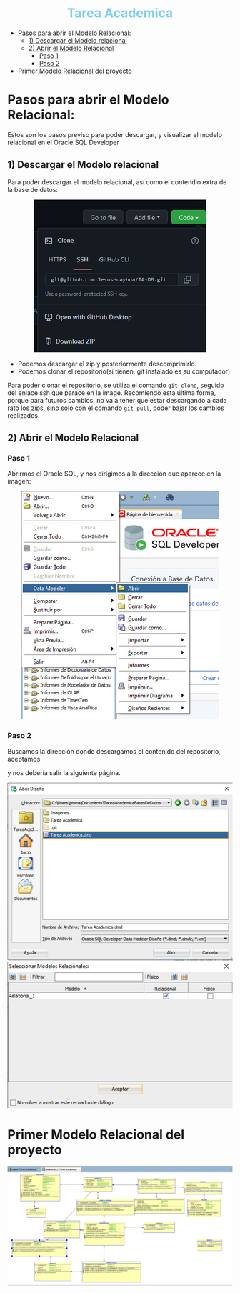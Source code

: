 <center> <h1> <font color ="#81CFF0"> Tarea Academica </font> </h1> </center>

- [Pasos para abrir el Modelo Relacional:](#pasos-para-abrir-el-modelo-relacional)
  - [1) Descargar el Modelo relacional](#1-descargar-el-modelo-relacional)
  - [2) Abrir el Modelo Relacional](#2-abrir-el-modelo-relacional)
    - [Paso 1](#paso-1)
    - [Paso 2](#paso-2)
- [Primer Modelo Relacional del proyecto](#primer-modelo-relacional-del-proyecto)

# Pasos para abrir el Modelo Relacional:

Estos son los pasos previso para poder descargar, y visualizar el modelo relacional en el Oracle SQL Developer

## 1) Descargar el Modelo relacional

Para poder descargar el modelo relacional, así como el contendio extra de la base de datos:

<center>

![Descarga del repositorio](Imagenes/vista0.png)
</center>

- Podemos descargar el zip y posteriormente descomprimirlo.
- Podemos clonar el repositorio(si tienen, git instalado es su computador)

Para poder clonar el repositorio, se utiliza el comando `git clone`, seguido del enlace ssh que parace en la image.
Recomiendo esta última forma, porque para futuros cambios, no va a tener que estar descargando a cada rato los zips, sino
solo con el comando `git pull`, poder bajar los cambios realizados.

## 2) Abrir el Modelo Relacional

### Paso 1

Abrirmos el Oracle SQL, y nos dirigimos a la dirección que aparece en la imagen:

<center>

![Paso #1](Imagenes/vista1.jpeg)
</center>

### Paso 2

Buscamos la dirección donde descargamos el contenido del repositorio, aceptamos

y nos debería salir la siguiente página.

![Paso #2](Imagenes/vista2.jpeg)
![Paso #3](Imagenes/vista3.jpeg)

# Primer Modelo Relacional del proyecto

![Primer Modelo](Imagenes/PrimerModelo.png)
